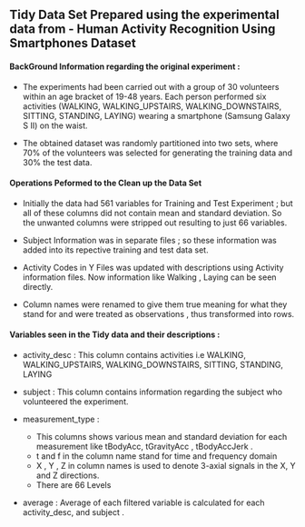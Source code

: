 ##  Tidy Data Set Prepared using the experimental data from - Human Activity Recognition Using Smartphones Dataset

#### BackGround Information regarding the original experiment :

* The experiments had been carried out with a group of 30 volunteers within an age bracket of 19-48 years. Each person performed six activities (WALKING, WALKING_UPSTAIRS, WALKING_DOWNSTAIRS, SITTING, STANDING, LAYING) wearing a smartphone (Samsung Galaxy S II) on the waist. 

* The obtained dataset was randomly partitioned into two sets, where 70% of the volunteers was selected for generating the training data and 30% the test data. 
  

#### Operations Peformed to the Clean up the Data Set

* Initially the data had 561 variables for Training and Test Experiment ; but all of these columns did not contain mean and standard deviation.
  So the unwanted columns were stripped out resulting to just 66 variables.
  
* Subject Information was in separate files ; so these information was added into its repective training and test data set.

* Activity Codes in Y Files was updated with descriptions using Activity information files. Now information like Walking , Laying can be seen directly.

* Column names were renamed to give them true meaning for what they stand for and were treated as observations , thus transformed into rows.
  
  
#### Variables seen in the Tidy data  and their descriptions : 

* activity_desc : This column contains activities i.e WALKING, WALKING_UPSTAIRS, WALKING_DOWNSTAIRS, SITTING, STANDING, LAYING

* subject : This column contains information regarding the subject who volunteered the experiment.

* measurement_type : 
  * This columns shows various mean and standard deviation for each measurement like tBodyAcc, tGravityAcc , tBodyAccJerk . 
  * t and f in the column name stand for time and frequency domain 
  * X , Y , Z in column names is used to denote 3-axial signals in the X, Y and Z directions.
  * There are 66 Levels 
					 
* average : Average of each filtered variable is calculated for each activity_desc, and subject .

